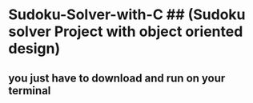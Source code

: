# Sudoku-Solver-with-C  ## (Sudoku solver Project with object oriented design)


## you just have to download and run on your terminal 
